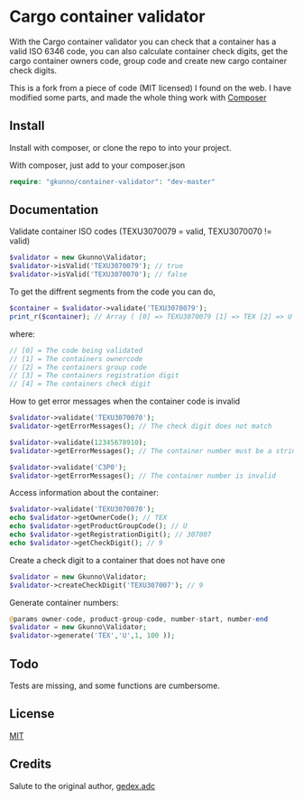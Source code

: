 # Cargo container validator

With the Cargo container validator you can check that a container has a valid ISO 6346 code, you can also calculate container check digits, get the cargo container owners code, group code and create new cargo container check digits.

This is a fork from a piece of code (MIT licensed) I found on the web. I have modified some parts, and made the whole thing work with [Composer](http://getcomposer.org/)

## Install

Install with composer, or clone the repo to into your project.

With composer, just add to your composer.json

```php
require: "gkunno/container-validator": "dev-master"
```

## Documentation

Validate container ISO codes (TEXU3070079 = valid, TEXU3070070 != valid)

```php
$validator = new Gkunno\Validator;
$validator->isValid('TEXU3070079'); // true
$validator->isValid('TEXU3070070'); // false
```

To get the diffrent segments from the code you can do,

```php
$container = $validator->validate('TEXU3070079');
print_r($container); // Array ( [0] => TEXU3070079 [1] => TEX [2] => U [3] => 307007 [4] => 9 )
```
where:

```php
// [0] = The code being validated
// [1] = The containers ownercode
// [2] = The containers group code
// [3] = The containers registration digit
// [4] = The containers check digit
```

How to get error messages when the container code is invalid

```php
$validator->validate('TEXU3070070');
$validator->getErrorMessages(); // The check digit does not match

$validator->validate(12345678910);
$validator->getErrorMessages(); // The container number must be a string

$validator->validate('C3P0');
$validator->getErrorMessages(); // The container number is invalid
```

Access information about the container:
```php
$validator->validate('TEXU3070070');
echo $validator->getOwnerCode(); // TEX
echo $validator->getProductGroupCode(); // U
echo $validator->getRegistrationDigit(); // 307007
echo $validator->getCheckDigit(); // 9
```

Create a check digit to a container that does not have one
```php
$validator = new Gkunno\Validator;
$validator->createCheckDigit('TEXU307007'); // 9
```

Generate container numbers:
```php
@params owner-code, product-group-code, number-start, number-end
$validator = new Gkunno\Validator;
$validator->generate('TEX','U',1, 100 ));
```

## Todo

Tests are missing, and some functions are cumbersome.


## License
[MIT](http://opensource.org/licenses/MIT)

## Credits

Salute to the original author,
[gedex.adc](http://www.google.com/gedex.web.id)

